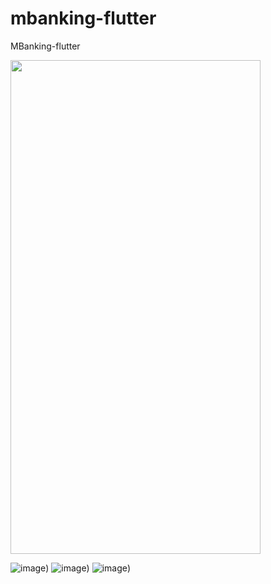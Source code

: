 # mbanking-flutter
MBanking-flutter

<img src="[https://cloud.githubusercontent.com/assets/yourgif.gif](https://raw.githubusercontent.com/gust4m4n/mbanking-flutter/main/readme/mbx_home_1.png" width="400" height="790">

![image](https://raw.githubusercontent.com/gust4m4n/mbanking-flutter/main/readme/mbx_home_1.png))
![image](https://raw.githubusercontent.com/gust4m4n/mbanking-flutter/main/readme/mbx_home_2.png))
![image](https://raw.githubusercontent.com/gust4m4n/mbanking-flutter/main/readme/mbx_home_3.png))

